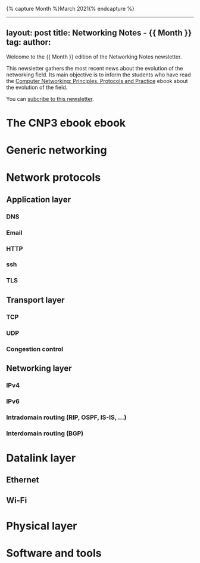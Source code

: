 {% capture Month %}March 2021{% endcapture %}


---
layout: post
title: Networking Notes - {{ Month }}
tag: 
author: 
---


Welcome to the {{ Month }} edition of the Networking Notes newsletter.

This newsletter gathers the most recent news about the evolution
of the networking field. Its main objective is to inform the students
who have read the [Computer Networking: Principles, Protocols and Practice](https://www.computer-networking.info) ebook about the evolution of the field.

You can [subcribe to this newsletter](http://blog.computer-networking.info/notes/).

# The CNP3 ebook ebook


# Generic networking

# Network protocols

## Application layer

### DNS

### Email

### HTTP

### ssh

### TLS

## Transport layer

### TCP

### UDP

### Congestion control

## Networking layer

### IPv4

### IPv6

### Intradomain routing (RIP, OSPF, IS-IS, ...)

### Interdomain routing (BGP)

# Datalink layer

## Ethernet

## Wi-Fi

# Physical layer


# Software and tools

